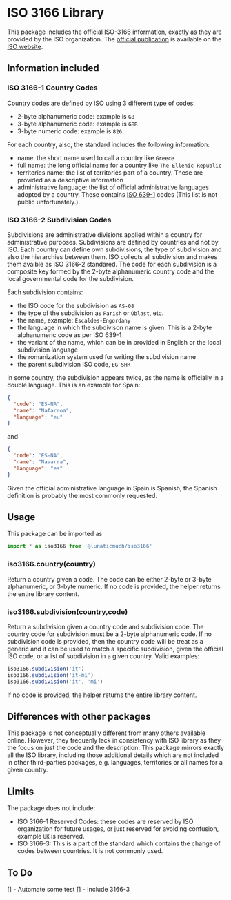 # ISO 3166 Library

This package includes the official ISO-3166 information, exactly as they are provided by the ISO organization.
The [official publication](https://www.iso.org/obp/ui/#iso:pub:PUB500001:en) is available on the [ISO website](https://iso.org).

## Information included

### ISO 3166-1 Country Codes

Country codes are defined by ISO using 3 different type of codes:

- 2-byte alphanumeric code: example is `GB`
- 3-byte alphanumeric code: example is `GBR`
- 3-byte numeric code: example is `826`

For each country, also, the standard includes the following information:

- name: the short name used to call a country like `Greece`
- full name: the long official name for a country like `The Ellenic Republic`
- territories name: the list of territories part of a country. These are provided as a descriptive information
- administrative language: the list of official administrative languages adopted by a country. These contains [ISO 639-1](https://www.iso.org/iso-639-language-codes.html) codes (This list is not public unfortunately.).

### ISO 3166-2 Subdivision Codes

Subdivisions are administrative divisions applied within a country for administrative purposes. Subdivisions are defined by countries and not by ISO. Each country can define own subdivisions, the type of subdivision and also the hierarchies between them. ISO collects all subdivision and makes them avaible as ISO 3166-2 standared. The code for each subdivision is a composite key formed by the 2-byte alphanumeric country code and the local governmental code for the subdivision.

Each subdivision contains:

- the ISO code for the subdivision as `AS-08`
- the type of the subdivision as `Parish` or `Oblast`, etc.
- the name, example: `Escaldes-Engordany`
- the language in which the subdivison name is given. This is a 2-byte alphanumeric code as per ISO 639-1
- the variant of the name, which can be in provided in English or the local subdivision language
- the romanization system used for writing the subdivision name
- the parent subdivision ISO code, `EG-SHR`

In some country, the subdivision appears twice, as the name is officially in a double language. This is an example for Spain:

```json
{
  "code": "ES-NA",
  "name": "Nafarroa",
  "language": "eu"
}
```

and

```json
{
  "code": "ES-NA",
  "name": "Navarra",
  "language": "es"
}
```

Given the official administrative language in Spain is Spanish, the Spanish definition is probably the most commonly requested.

## Usage

This package can be imported as

```js
import * as iso3166 from '@lunaticmuch/iso3166'
```

### iso3166.country(country)

Return a country given a code. The code can be either 2-byte or 3-byte alphanumeric, or 3-byte numeric.
If no code is provided, the helper returns the entire library content.

### iso3166.subdivision(country,code)

Return a subdivision given a country code and subdivision code.
The country code for subdivision must be a 2-byte alphanumeric code.
If no subdivision code is provided, then the country code will be treat as a generic and it can be used to match a specific subdivision, given the official ISO code, or a list of subdivision in a given country.
Valid examples:

```js
iso3166.subdivision('it')
iso3166.subdivision('it-mi')
iso3166.subdivision('it', 'mi')
```

If no code is provided, the helper returns the entire library content.

## Differences with other packages

This package is not conceptually different from many others available online. However, they frequenly lack in consistency with ISO library as they the focus on just the code and the description.
This package mirrors exactly all the ISO library, including those additional details which are not included in other third-parties packages, e.g. languages, territories or all names for a given country.

## Limits

The package does not include:

- ISO 3166-1 Reserved Codes: these codes are reserved by ISO organization for future usages, or just reserved for avoiding confusion, example `UK` is reserved.
- ISO 3166-3: This is a part of the standard which contains the change of codes between countries. It is not commonly used.

## To Do

[] - Automate some test
[] - Include 3166-3
